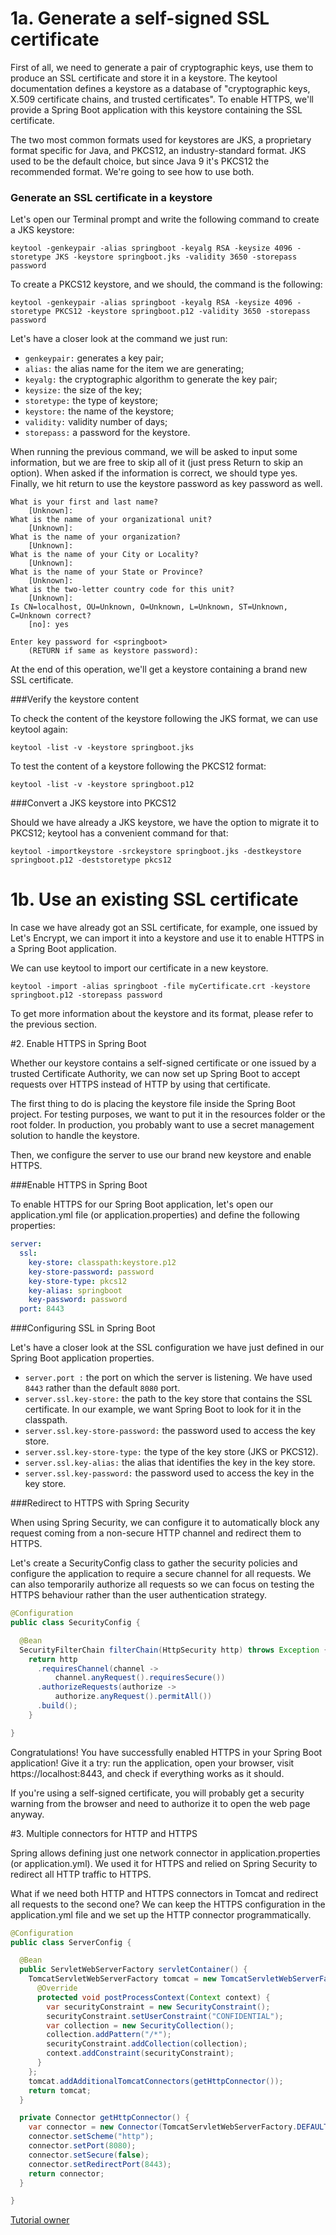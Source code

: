 # 1a. Generate a self-signed SSL certificate

First of all, we need to generate a pair of cryptographic keys, use them to produce an SSL certificate and store it in a
keystore. The keytool documentation defines a keystore as a database of "cryptographic keys, X.509 certificate chains,
and trusted certificates". To enable HTTPS, we'll provide a Spring Boot application with this keystore containing the
SSL certificate.

The two most common formats used for keystores are JKS, a proprietary format specific for Java, and PKCS12, an
industry-standard format. JKS used to be the default choice, but since Java 9 it's PKCS12 the recommended format. We're
going to see how to use both.

### Generate an SSL certificate in a keystore

Let's open our Terminal prompt and write the following command to create a JKS keystore:

```
keytool -genkeypair -alias springboot -keyalg RSA -keysize 4096 -storetype JKS -keystore springboot.jks -validity 3650 -storepass password
```

To create a PKCS12 keystore, and we should, the command is the following:

```
keytool -genkeypair -alias springboot -keyalg RSA -keysize 4096 -storetype PKCS12 -keystore springboot.p12 -validity 3650 -storepass password
```

Let's have a closer look at the command we just run:

* ``` genkeypair: ``` generates a key pair;
* ``` alias: ``` the alias name for the item we are generating;
* ``` keyalg: ``` the cryptographic algorithm to generate the key pair;
* ``` keysize: ``` the size of the key;
* ``` storetype: ``` the type of keystore;
* ``` keystore: ``` the name of the keystore;
* ``` validity: ``` validity number of days;
* ``` storepass: ``` a password for the keystore.

When running the previous command, we will be asked to input some information, but we are free to skip all of it (just press Return to skip an option). When asked if the information is correct, we should type yes. Finally, we hit return to use the keystore password as key password as well.


````
What is your first and last name? 
    [Unknown]: 
What is the name of your organizational unit? 
    [Unknown]: 
What is the name of your organization? 
    [Unknown]: 
What is the name of your City or Locality? 
    [Unknown]: 
What is the name of your State or Province? 
    [Unknown]: 
What is the two-letter country code for this unit? 
    [Unknown]: 
Is CN=localhost, OU=Unknown, O=Unknown, L=Unknown, ST=Unknown, C=Unknown correct? 
    [no]: yes 

Enter key password for <springboot> 
    (RETURN if same as keystore password):
````

At the end of this operation, we'll get a keystore containing a brand new SSL certificate.


###Verify the keystore content


To check the content of the keystore following the JKS format, we can use keytool again:

```
keytool -list -v -keystore springboot.jks
```

To test the content of a keystore following the PKCS12 format:

```
keytool -list -v -keystore springboot.p12
```

###Convert a JKS keystore into PKCS12

Should we have already a JKS keystore, we have the option to migrate it to PKCS12; keytool has a convenient command for that:

```
keytool -importkeystore -srckeystore springboot.jks -destkeystore springboot.p12 -deststoretype pkcs12
```

# 1b. Use an existing SSL certificate

In case we have already got an SSL certificate, for example, one issued by Let's Encrypt, we can import it into a keystore and use it to enable HTTPS in a Spring Boot application.

We can use keytool to import our certificate in a new keystore.

```
keytool -import -alias springboot -file myCertificate.crt -keystore springboot.p12 -storepass password
```

To get more information about the keystore and its format, please refer to the previous section.


#2. Enable HTTPS in Spring Boot

Whether our keystore contains a self-signed certificate or one issued by a trusted Certificate Authority, we can now set up Spring Boot to accept requests over HTTPS instead of HTTP by using that certificate.

The first thing to do is placing the keystore file inside the Spring Boot project. For testing purposes, we want to put it in the resources folder or the root folder. In production, you probably want to use a secret management solution to handle the keystore.

Then, we configure the server to use our brand new keystore and enable HTTPS.

###Enable HTTPS in Spring Boot

To enable HTTPS for our Spring Boot application, let's open our application.yml file (or application.properties) and define the following properties:

```yaml
server:
  ssl:
    key-store: classpath:keystore.p12
    key-store-password: password
    key-store-type: pkcs12
    key-alias: springboot
    key-password: password
  port: 8443
```

###Configuring SSL in Spring Boot

Let's have a closer look at the SSL configuration we have just defined in our Spring Boot application properties.

* ```server.port :``` the port on which the server is listening. We have used ```8443``` rather than the default ```8080``` port.
* ```server.ssl.key-store:``` the path to the key store that contains the SSL certificate. In our example, we want Spring Boot to look for it in the classpath.
* ```server.ssl.key-store-password:``` the password used to access the key store.
* ```server.ssl.key-store-type:``` the type of the key store (JKS or PKCS12).
* ```server.ssl.key-alias:``` the alias that identifies the key in the key store.
* ```server.ssl.key-password:``` the password used to access the key in the key store.

###Redirect to HTTPS with Spring Security

When using Spring Security, we can configure it to automatically block any request coming from a non-secure HTTP channel and redirect them to HTTPS.

Let's create a SecurityConfig class to gather the security policies and configure the application to require a secure channel for all requests. We can also temporarily authorize all requests so we can focus on testing the HTTPS behaviour rather than the user authentication strategy.


```java
@Configuration
public class SecurityConfig {

  @Bean
  SecurityFilterChain filterChain(HttpSecurity http) throws Exception {
    return http
      .requiresChannel(channel -> 
          channel.anyRequest().requiresSecure())
      .authorizeRequests(authorize ->
          authorize.anyRequest().permitAll())
      .build();
    }

}
```

Congratulations! You have successfully enabled HTTPS in your Spring Boot application! Give it a try: run the application, open your browser, visit https://localhost:8443, and check if everything works as it should.

If you're using a self-signed certificate, you will probably get a security warning from the browser and need to authorize it to open the web page anyway.


#3. Multiple connectors for HTTP and HTTPS

Spring allows defining just one network connector in application.properties (or application.yml). We used it for HTTPS and relied on Spring Security to redirect all HTTP traffic to HTTPS.

What if we need both HTTP and HTTPS connectors in Tomcat and redirect all requests to the second one? We can keep the HTTPS configuration in the application.yml file and we set up the HTTP connector programmatically.

```java
@Configuration
public class ServerConfig {

  @Bean
  public ServletWebServerFactory servletContainer() {
    TomcatServletWebServerFactory tomcat = new TomcatServletWebServerFactory() {
      @Override
      protected void postProcessContext(Context context) {
        var securityConstraint = new SecurityConstraint();
        securityConstraint.setUserConstraint("CONFIDENTIAL");
        var collection = new SecurityCollection();
        collection.addPattern("/*");
        securityConstraint.addCollection(collection);
        context.addConstraint(securityConstraint);
      }
    };
    tomcat.addAdditionalTomcatConnectors(getHttpConnector());
    return tomcat;
  }

  private Connector getHttpConnector() {
    var connector = new Connector(TomcatServletWebServerFactory.DEFAULT_PROTOCOL);
    connector.setScheme("http");
    connector.setPort(8080);
    connector.setSecure(false);
    connector.setRedirectPort(8443);
    return connector;
  }

}
```

[Tutorial owner](https://www.thomasvitale.com/https-spring-boot-ssl-certificate/)